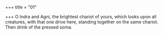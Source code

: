 +++
title = "01"

+++
O Indra and Agni, the brightest chariot of yours, which looks upon all  creatures,
with that one drive here, standing together on the same chariot. Then  drink of the pressed soma.